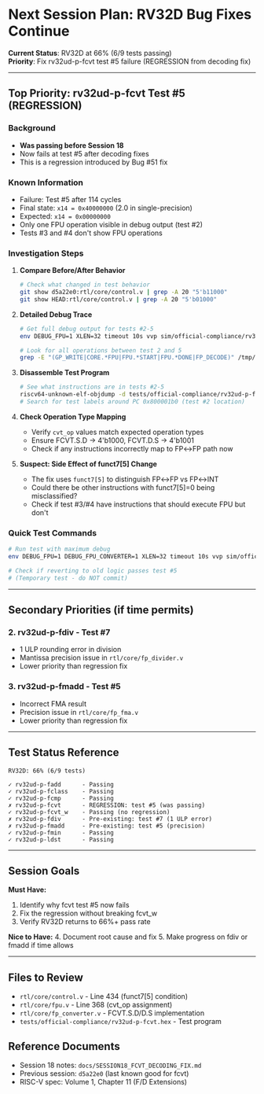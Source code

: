 # Next Session Plan: RV32D Bug Fixes Continue

**Current Status**: RV32D at 66% (6/9 tests passing)  
**Priority**: Fix rv32ud-p-fcvt test #5 failure (REGRESSION from decoding fix)

---

## Top Priority: rv32ud-p-fcvt Test #5 (REGRESSION)

### Background
- **Was passing before Session 18**
- Now fails at test #5 after decoding fixes
- This is a regression introduced by Bug #51 fix

### Known Information
- Failure: Test #5 after 114 cycles
- Final state: `x14 = 0x40000000` (2.0 in single-precision)
- Expected: `x14 = 0x00000000`
- Only one FPU operation visible in debug output (test #2)
- Tests #3 and #4 don't show FPU operations

### Investigation Steps

1. **Compare Before/After Behavior**
   ```bash
   # Check what changed in test behavior
   git show d5a22e0:rtl/core/control.v | grep -A 20 "5'b11000"
   git show HEAD:rtl/core/control.v | grep -A 20 "5'b01000"
   ```

2. **Detailed Debug Trace**
   ```bash
   # Get full debug output for tests #2-5
   env DEBUG_FPU=1 XLEN=32 timeout 10s vvp sim/official-compliance/rv32ud-p-fcvt.vvp 2>&1 > /tmp/fcvt_detailed.log
   
   # Look for all operations between test 2 and 5
   grep -E "(GP_WRITE|CORE.*FPU|FPU.*START|FPU.*DONE|FP_DECODE)" /tmp/fcvt_detailed.log
   ```

3. **Disassemble Test Program**
   ```bash
   # See what instructions are in tests #2-5
   riscv64-unknown-elf-objdump -d tests/official-compliance/rv32ud-p-fcvt.elf | less
   # Search for test labels around PC 0x800001b0 (test #2 location)
   ```

4. **Check Operation Type Mapping**
   - Verify `cvt_op` values match expected operation types
   - Ensure FCVT.S.D → 4'b1000, FCVT.D.S → 4'b1001
   - Check if any instructions incorrectly map to FP↔FP path now

5. **Suspect: Side Effect of funct7[5] Change**
   - The fix uses `funct7[5]` to distinguish FP↔FP vs FP↔INT
   - Could there be other instructions with funct7[5]=0 being misclassified?
   - Check if test #3/#4 have instructions that should execute FPU but don't

### Quick Test Commands
```bash
# Run test with maximum debug
env DEBUG_FPU=1 DEBUG_FPU_CONVERTER=1 XLEN=32 timeout 10s vvp sim/official-compliance/rv32ud-p-fcvt.vvp

# Check if reverting to old logic passes test #5
# (Temporary test - do NOT commit)
```

---

## Secondary Priorities (if time permits)

### 2. rv32ud-p-fdiv - Test #7
- 1 ULP rounding error in division
- Mantissa precision issue in `rtl/core/fp_divider.v`
- Lower priority than regression fix

### 3. rv32ud-p-fmadd - Test #5  
- Incorrect FMA result
- Precision issue in `rtl/core/fp_fma.v`
- Lower priority than regression fix

---

## Test Status Reference

```
RV32D: 66% (6/9 tests)

✓ rv32ud-p-fadd      - Passing
✓ rv32ud-p-fclass    - Passing  
✓ rv32ud-p-fcmp      - Passing
✗ rv32ud-p-fcvt      - REGRESSION: test #5 (was passing)
✓ rv32ud-p-fcvt_w    - Passing (no regression)
✗ rv32ud-p-fdiv      - Pre-existing: test #7 (1 ULP error)
✗ rv32ud-p-fmadd     - Pre-existing: test #5 (precision)
✓ rv32ud-p-fmin      - Passing
✓ rv32ud-p-ldst      - Passing
```

---

## Session Goals

**Must Have:**
1. Identify why fcvt test #5 now fails
2. Fix the regression without breaking fcvt_w
3. Verify RV32D returns to 66%+ pass rate

**Nice to Have:**
4. Document root cause and fix
5. Make progress on fdiv or fmadd if time allows

---

## Files to Review

- `rtl/core/control.v` - Line 434 (funct7[5] condition)
- `rtl/core/fpu.v` - Line 368 (cvt_op assignment)
- `rtl/core/fp_converter.v` - FCVT.S.D/D.S implementation
- `tests/official-compliance/rv32ud-p-fcvt.hex` - Test program

## Reference Documents

- Session 18 notes: `docs/SESSION18_FCVT_DECODING_FIX.md`
- Previous session: `d5a22e0` (last known good for fcvt)
- RISC-V spec: Volume 1, Chapter 11 (F/D Extensions)

